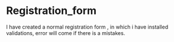 # Registration_form
I have created a normal registration form , in which i have installed validations, error will come if there is a mistakes.
